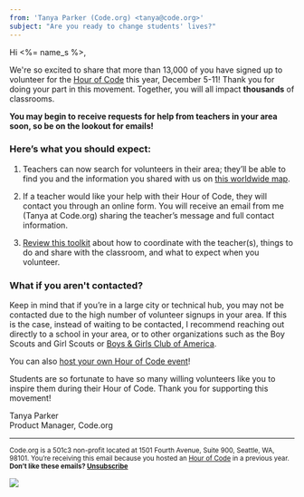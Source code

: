 ```yaml
---
from: 'Tanya Parker (Code.org) <tanya@code.org>'
subject: "Are you ready to change students' lives?"
---
```

Hi <%= name_s %>,

We're so excited to share that more than 13,000 of you have signed up to volunteer for the [Hour of Code](https://hourofcode.com) this year, December 5-11! Thank you for doing your part in this movement. Together, you will all impact **thousands** of classrooms. 

**You may begin to receive requests for help from teachers in your area soon, so be on the lookout for emails!**

<h3>Here’s what you should expect:</h3>

1. Teachers can now search for volunteers in their area; they’ll be able to find you and the information you shared with us on [this worldwide map](http://code.org/volunteer/local).</li>

2. If a teacher would like your help with their Hour of Code, they will contact you through an online form. You will receive an email from me (Tanya at Code.org) sharing the teacher’s message and full contact information.</li>

3. [Review this toolkit](https://docs.google.com/document/d/1PcrOW44tq_leRIAUWeUDy-gdrLJGIUNBB_feXF8b9w0/edit#heading=h.x1s6hunmhamh) about how to coordinate with the teacher(s), things to do and share with the classroom, and what to expect when you volunteer.</li></ol>

<h3>What if you aren't contacted?</h3>

Keep in mind that if you’re in a large city or technical hub, you may not be contacted due to the high number of volunteer signups in your area. If this is the case, instead of waiting to be contacted, I recommend reaching out directly to a school in your area, or to other organizations such as the Boy Scouts and Girl Scouts or [Boys & Girls Club of America](http://greatfutures.org/). 

You can also [host your own Hour of Code event](http://hourofcode.com)! 

Students are so fortunate to have so many willing volunteers like you to inspire them during their Hour of Code. Thank you for supporting this movement!

Tanya Parker<br>
Product Manager, Code.org


<p>
<hr/>
<small>
Code.org is a 501c3 non-profit located at 1501 Fourth Avenue, Suite 900, Seattle, WA, 98101. You’re receiving this email because you hosted an <a href="https://hourofcode.com/">Hour of Code</a> in a previous year. <br /><strong>Don’t like these emails? <a href="<%= unsubscribe_link %>">Unsubscribe</a></strong>
</small></p>

![](<%= tracking_pixel %>)
 